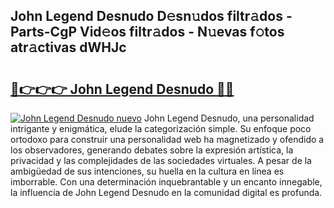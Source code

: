 ## John Legend Desnudo D𝚎sn𝚞dos filtr𝚊dos - Parts-CgP Vid𝚎os filtr𝚊dos - N𝚞evas f𝚘tos atr𝚊ctivas dWHJc

# <h2><a href="http://mbavubn.tromn.icu/?c=John+Legend+Desnudo">🔗👉👉👉 John Legend Desnudo 🔗🔗</a></h2>

[![John Legend Desnudo nuevo](https://i.imgur.com/pEAQMta.gif)](http://mbavubn.tromn.icu/?c=John+Legend+Desnudo)
John Legend Desnudo, una personalidad intrigante y enigmática, elude la categorización simple. Su enfoque poco ortodoxo para construir una personalidad web ha magnetizado y ofendido a los observadores, generando debates sobre la expresión artística, la privacidad y las complejidades de las sociedades virtuales. A pesar de la ambigüedad de sus intenciones, su huella en la cultura en línea es imborrable. Con una determinación inquebrantable y un encanto innegable, la influencia de John Legend Desnudo en la comunidad digital es profunda.
